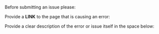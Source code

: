 Before submitting an issue please:

Provide a **LINK** to the page that is causing an error:

Provide a clear description of the error or issue itself in the space below:
